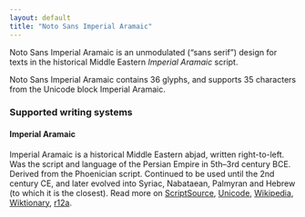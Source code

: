 ```yaml
---
layout: default
title: "Noto Sans Imperial Aramaic"
---
```

Noto Sans Imperial Aramaic is an unmodulated (“sans serif”) design for texts in the historical Middle Eastern _Imperial Aramaic_ script. 

Noto Sans Imperial Aramaic contains 36 glyphs, and supports 35 characters from the Unicode block Imperial Aramaic.


### Supported writing systems


#### Imperial Aramaic

Imperial Aramaic is a historical Middle Eastern abjad, written right-to-left. Was the script and language of the Persian Empire in 5th–3rd century BCE. Derived from the Phoenician script. Continued to be used until the 2nd century CE, and later evolved into Syriac, Nabataean, Palmyran and Hebrew (to which it is the closest). Read more on [ScriptSource](https://scriptsource.org/scr/Armi), [Unicode](https://www.unicode.org/versions/Unicode13.0.0/ch10.pdf#G29567), [Wikipedia](https://en.wikipedia.org/wiki/ISO_15924:Armi), [Wiktionary](https://en.wiktionary.org/wiki/Category:Imperial_Aramaic_script), [r12a](https://r12a.github.io/scripts/links?iso=Armi).

